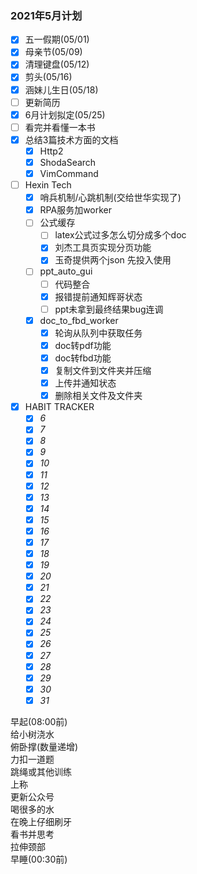 ### 2021年5月计划

- [x] 五一假期(05/01)
- [x] 母亲节(05/09)
- [x] 清理键盘(05/12)
- [x] 剪头(05/16)
- [x] 涵妹儿生日(05/18)
- [ ] 更新简历
- [x] 6月计划拟定(05/25)
- [ ] 看完并看懂一本书
- [x] 总结3篇技术方面的文档
    - [x] Http2
    - [x] ShodaSearch
    - [x] VimCommand
- [ ] Hexin Tech
    - [x] 哨兵机制/心跳机制(交给世华实现了)
    - [x] RPA服务加worker
    - [ ] 公式缓存 
        - [ ] latex公式过多怎么切分成多个doc 
        - [x] 刘杰工具页实现分页功能
        - [x] 玉奇提供两个json 先投入使用
    - [ ] ppt_auto_gui 
        - [ ] 代码整合 
        - [x] 报错提前通知辉哥状态
        - [ ] ppt未拿到最终结果bug连调
    - [x] doc_to_fbd_worker
        - [x] 轮询从队列中获取任务
        - [x] doc转pdf功能
        - [x] doc转fbd功能
        - [x] 复制文件到文件夹并压缩
        - [x] 上传并通知状态
        - [x] 删除相关文件及文件夹
- [x] HABIT TRACKER
    - [x] _6_
    - [x] _7_
    - [x] _8_
    - [x] _9_
    - [X] _10_
    - [x] _11_
    - [x] _12_
    - [x] _13_
    - [x] _14_
    - [x] _15_
    - [x] _16_
    - [x] _17_
    - [x] _18_
    - [x] _19_
    - [x] _20_
    - [x] _21_
    - [x] _22_
    - [x] _23_
    - [x] _24_
    - [x] _25_
    - [x] _26_
    - [x] _27_
    - [x] _28_
    - [x] _29_
    - [x] _30_
    - [x] _31_
      
早起(08:00前)   
给小树浇水    
俯卧撑(数量递增)     
力扣一道题   
跳绳或其他训练  
上称      
更新公众号   
喝很多的水       
在晚上仔细刷牙   
看书并思考     
拉伸颈部    
早睡(00:30前)  